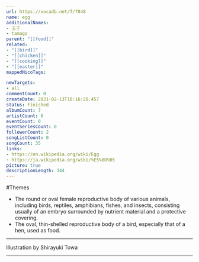 ```yaml
---
url: https://vocadb.net/T/7848
name: egg
additionalNames: 
- 玉子
- tamago
parent: "[[food]]"
related:
- "[[bird]]"
- "[[chicken]]"
- "[[cooking]]"
- "[[easter]]"
mappedNicoTags:

newTargets:
- all
commentCount: 0
createDate: 2021-02-13T10:16:20.457
status: Finished
albumCount: 7
artistCount: 6
eventCount: 0
eventSeriesCount: 0
followerCount: 2
songListCount: 0
songCount: 35
links: 
- https://en.wikipedia.org/wiki/Egg
- https://ja.wikipedia.org/wiki/%E5%8D%B5
picture: true
descriptionLength: 344
---
```


#Themes

- The round or oval female reproductive body of various animals, including birds, reptiles, amphibians, fishes, and insects, consisting usually of an embryo surrounded by nutrient material and a protective covering.
- The oval, thin-shelled reproductive body of a bird, especially that of a hen, used as food.
___
Illustration by Shirayuki Towa

---

